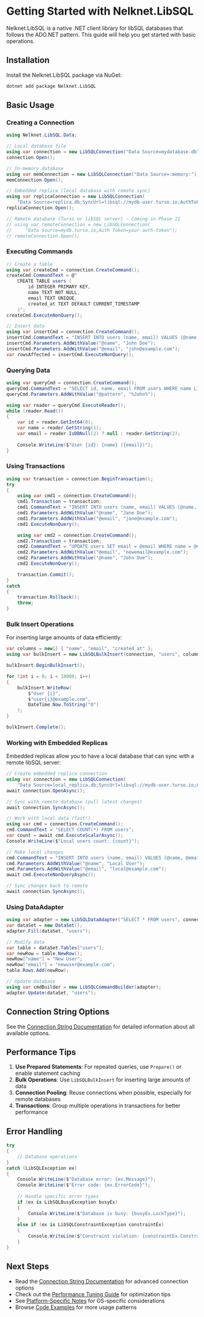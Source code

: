 # Getting Started with Nelknet.LibSQL

Nelknet.LibSQL is a native .NET client library for libSQL databases that follows the ADO.NET pattern. This guide will help you get started with basic operations.

## Installation

Install the Nelknet.LibSQL package via NuGet:

```bash
dotnet add package Nelknet.LibSQL
```

## Basic Usage

### Creating a Connection

```csharp
using Nelknet.LibSQL.Data;

// Local database file
using var connection = new LibSQLConnection("Data Source=mydatabase.db");
connection.Open();

// In-memory database
using var memConnection = new LibSQLConnection("Data Source=:memory:");
memConnection.Open();

// Embedded replica (local database with remote sync)
using var replicaConnection = new LibSQLConnection(
    "Data Source=replica.db;SyncUrl=libsql://mydb-user.turso.io;AuthToken=your-token");
replicaConnection.Open();

// Remote database (Turso or libSQL server) - Coming in Phase 21
// using var remoteConnection = new LibSQLConnection(
//     "Data Source=mydb.turso.io;Auth Token=your-auth-token");
// remoteConnection.Open();
```

### Executing Commands

```csharp
// Create a table
using var createCmd = connection.CreateCommand();
createCmd.CommandText = @"
    CREATE TABLE users (
        id INTEGER PRIMARY KEY,
        name TEXT NOT NULL,
        email TEXT UNIQUE,
        created_at TEXT DEFAULT CURRENT_TIMESTAMP
    )";
createCmd.ExecuteNonQuery();

// Insert data
using var insertCmd = connection.CreateCommand();
insertCmd.CommandText = "INSERT INTO users (name, email) VALUES (@name, @email)";
insertCmd.Parameters.AddWithValue("@name", "John Doe");
insertCmd.Parameters.AddWithValue("@email", "john@example.com");
var rowsAffected = insertCmd.ExecuteNonQuery();
```

### Querying Data

```csharp
using var queryCmd = connection.CreateCommand();
queryCmd.CommandText = "SELECT id, name, email FROM users WHERE name LIKE @pattern";
queryCmd.Parameters.AddWithValue("@pattern", "%John%");

using var reader = queryCmd.ExecuteReader();
while (reader.Read())
{
    var id = reader.GetInt64(0);
    var name = reader.GetString(1);
    var email = reader.IsDBNull(2) ? null : reader.GetString(2);
    
    Console.WriteLine($"User {id}: {name} ({email})");
}
```

### Using Transactions

```csharp
using var transaction = connection.BeginTransaction();
try
{
    using var cmd1 = connection.CreateCommand();
    cmd1.Transaction = transaction;
    cmd1.CommandText = "INSERT INTO users (name, email) VALUES (@name, @email)";
    cmd1.Parameters.AddWithValue("@name", "Jane Doe");
    cmd1.Parameters.AddWithValue("@email", "jane@example.com");
    cmd1.ExecuteNonQuery();

    using var cmd2 = connection.CreateCommand();
    cmd2.Transaction = transaction;
    cmd2.CommandText = "UPDATE users SET email = @email WHERE name = @name";
    cmd2.Parameters.AddWithValue("@email", "newemail@example.com");
    cmd2.Parameters.AddWithValue("@name", "John Doe");
    cmd2.ExecuteNonQuery();

    transaction.Commit();
}
catch
{
    transaction.Rollback();
    throw;
}
```

### Bulk Insert Operations

For inserting large amounts of data efficiently:

```csharp
var columns = new[] { "name", "email", "created_at" };
using var bulkInsert = new LibSQLBulkInsert(connection, "users", columns);

bulkInsert.BeginBulkInsert();

for (int i = 0; i < 10000; i++)
{
    bulkInsert.WriteRow(
        $"User {i}",
        $"user{i}@example.com",
        DateTime.Now.ToString("O")
    );
}

bulkInsert.Complete();
```

### Working with Embedded Replicas

Embedded replicas allow you to have a local database that can sync with a remote libSQL server:

```csharp
// Create embedded replica connection
using var connection = new LibSQLConnection(
    "Data Source=local_replica.db;SyncUrl=libsql://mydb-user.turso.io;AuthToken=your-token");
await connection.OpenAsync();

// Sync with remote database (pull latest changes)
await connection.SyncAsync();

// Work with local data (fast!)
using var cmd = connection.CreateCommand();
cmd.CommandText = "SELECT COUNT(*) FROM users";
var count = await cmd.ExecuteScalarAsync();
Console.WriteLine($"Local users count: {count}");

// Make local changes
cmd.CommandText = "INSERT INTO users (name, email) VALUES (@name, @email)";
cmd.Parameters.AddWithValue("@name", "Local User");
cmd.Parameters.AddWithValue("@email", "local@example.com");
await cmd.ExecuteNonQueryAsync();

// Sync changes back to remote
await connection.SyncAsync();
```

### Using DataAdapter

```csharp
using var adapter = new LibSQLDataAdapter("SELECT * FROM users", connection);
var dataSet = new DataSet();
adapter.Fill(dataSet, "users");

// Modify data
var table = dataSet.Tables["users"];
var newRow = table.NewRow();
newRow["name"] = "New User";
newRow["email"] = "newuser@example.com";
table.Rows.Add(newRow);

// Update database
using var cmdBuilder = new LibSQLCommandBuilder(adapter);
adapter.Update(dataSet, "users");
```

## Connection String Options

See the [Connection String Documentation](connection-strings.md) for detailed information about all available options.

## Performance Tips

1. **Use Prepared Statements**: For repeated queries, use `Prepare()` or enable statement caching
2. **Bulk Operations**: Use `LibSQLBulkInsert` for inserting large amounts of data
3. **Connection Pooling**: Reuse connections when possible, especially for remote databases
4. **Transactions**: Group multiple operations in transactions for better performance

## Error Handling

```csharp
try
{
    // Database operations
}
catch (LibSQLException ex)
{
    Console.WriteLine($"Database error: {ex.Message}");
    Console.WriteLine($"Error code: {ex.ErrorCode}");
    
    // Handle specific error types
    if (ex is LibSQLBusyException busyEx)
    {
        Console.WriteLine($"Database is busy: {busyEx.LockType}");
    }
    else if (ex is LibSQLConstraintException constraintEx)
    {
        Console.WriteLine($"Constraint violation: {constraintEx.ConstraintType}");
    }
}
```

## Next Steps

- Read the [Connection String Documentation](connection-strings.md) for advanced connection options
- Check out the [Performance Tuning Guide](performance-tuning.md) for optimization tips
- See [Platform-Specific Notes](platform-specific.md) for OS-specific considerations
- Browse [Code Examples](examples.md) for more usage patterns